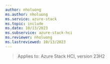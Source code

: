 ```yaml
---
author: nholuong
ms.author: nholuong
ms.service: azure-stack
ms.topic: include
ms.date: 10/13/2023
ms.subservice: azure-stack-hci
ms.reviewer: nholuong
ms.lastreviewed: 10/13/2023
---
```


> Applies to: Azure Stack HCI, version 23H2

